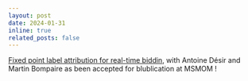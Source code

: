 ```yaml
---
layout: post
date: 2024-01-31
inline: true
related_posts: false
---
```

<a href = "assets/pdf/fipla.pdf" target = "_self">Fixed point label attribution for real-time biddin</a>, with Antoine Désir and Martin Bompaire as been accepted for blublication at MSMOM ! 
